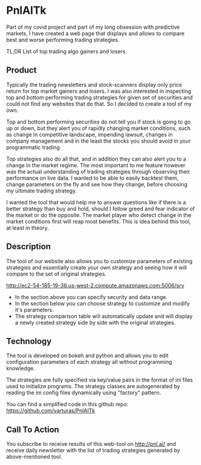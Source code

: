 # PnlAITk
Part of my covid project and part of my long obsession with predictive markets, I have created a web page that displays and allows to compare best and worse performing trading strategies. 

TL;DR List of top trading algo gainers and losers.

## Product
Typically the trading newsletters and stock-scanners display only price return for top market gainers and losers. I was also interested in inspecting top and bottom performing trading strategies for given set of securities and could not find any websites that do that. So I decided to create a tool of my own.

Top and bottom performing securities do not tell you if stock is going to go up or down, but they alert you of rapidly changing market conditions, such as change in competitive landscape, impending lawsuit, changes in company management and in the least the stocks you should avoid in your programmatic trading.

Top strategies also do all that, and in addition they can also alert you to a change in the market regime. The most important to me feature however was the actual understanding of trading strategies through observing their performance on live data. I wanted to be able to easily backtest them, change parameters on the fly and see how they change, before choosing my ultimate trading strategy.

I wanted the tool that would help me to answer questions like if there is a better strategy than buy and hold, should I follow greed and fear indicator of the market or do the opposite. The market player who detect change in the market conditions first will reap most benefits. This is idea behind this tool, at least in theory.

## Description
The tool of our website also allows you to customize parameters of existing strategies and essentially create your own strategy and seeing how it will compare to the set of original strategies.

http://ec2-54-185-19-38.us-west-2.compute.amazonaws.com:5006/srv

* In the section above you can specify security and data range.
* In the section below you can choose strategy to customize and modify it's parameters.
* The strategy comparison table will automatically update and will display a newly created strategy side by side with the original strategies.

## Technology
The tool is developed on bokeh and python and allows you to edit configuration parameters of each strategy all without programming knowledge.

The strategies are fully specified via key/value pairs in the format of ini files used to initialize programs. The strategy classes are autogenerated by reading the ini config files dynamically using "factory" pattern.

You can find a simplified code in this github repo: https://github.com/varturas/PnlAITk

## Call To Action
You subscribe to receive results of this web-tool on http://pnl.ai/ and receive daily newsletter with the list of trading strategies generated by above-mentioned tool.
